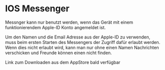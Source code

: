 # IOS Messenger

Messnger kann nur benutzt werden, wenn das Gerät mit einem funktionierendem Apple-ID Konto angemeldet ist.

Um den Namen und die Email Adresse aus der Apple-ID zu verwenden, muss beim ersten Starten des Messengers der Zugriff dafür erlaubt werden.
Wenn dies nicht erlaubt wird, kann man nur ohne einen Namen Nachrichten verschicken und Freunde können einen nicht finden.



Link zum Downloaden aus dem AppStore bald verfügbar
